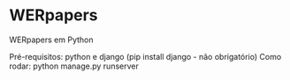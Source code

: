 # WERpapers
WERpapers em Python

Pré-requisitos: python e django (pip install django - não obrigatório)
Como rodar:  python manage.py runserver
